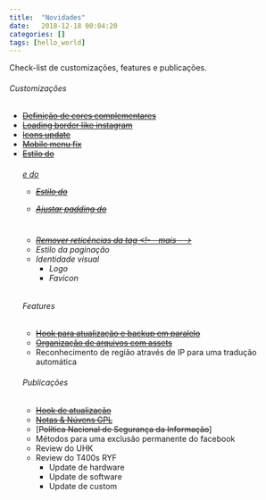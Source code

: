 ```yaml
---
title:  "Novidades"
date:   2018-12-18 00:04:20
categories: []
tags: [hello_world]
---
```

Check-list de customizações, features e publicações.
<!--mais-->

###### Customizações
* [~~Definição de cores complementares~~](https://github.com/fel1p/www/commit/79bf412a1306ddfa05688d214ec7d35c48da840f)
* [~~Loading border like instagram~~](https://github.com/fel1p/www/commit/51d15845aa30aa7f659d0bdaa63da33dd04035ff)
* [~~Icons update~~](https://github.com/fel1p/www/commit/c3ae9d06c9b38cea25dc446cb33068acd23b7218)
* [~~Mobile menu fix~~](https://github.com/fel1p/www/commit/cb6b7824cbdabf2485e8cd587d6b92d360dd2f93)
* [~~Estilo do <h6> e do <ul>~~](https://github.com/fel1p/www/commit/4abd683dbe1c5d8ab87f0bed614d7dd527c2a53c)
* [~~Estilo do <blockquote>~~](https://github.com/fel1p/www/commit/4dbab3bb863223ae92bb16a2f44d73d0b66d8c7f)
* [~~Ajustar padding do <h1>~~](https://github.com/fel1p/www/commit/033b7845eebddff57eed21470a6dd5199e52ac47)
* [~~Remover reticências da tag <!- - mais - ->~~](https://github.com/fel1p/www/commit/4dbab3bb863223ae92bb16a2f44d73d0b66d8c7f)
* Estilo da paginação
* Identidade visual
  - Logo
  - Favicon

###### Features
* [~~Hook para atualização e backup em paralelo~~](https://github.com/fel1p/www/blob/master/_posts/2018-12-18-post-receive.markdown)
* [~~Organização de arquivos com assets~~](https://github.com/fel1p/www/tree/master/asset)
* Reconhecimento de região através de IP para uma tradução automática

###### Publicações
* [~~Hook de atualização~~](https://github.com/fel1p/www/blob/master/_posts/2018-12-18-post-receive.markdown)
* [~~Notas & Núvens GPL~~](https://github.com/fel1p/www/commit/a90afda97dc74e8883edf6c48cf5bc5a01ebbe36)
* [~~Política Nacional de Segurança da Informação~~]
* Métodos para uma exclusão permanente do facebook
* Review do UHK
* Review do T400s RYF
  - Update de hardware
  - Update de software
  - Update de custom
